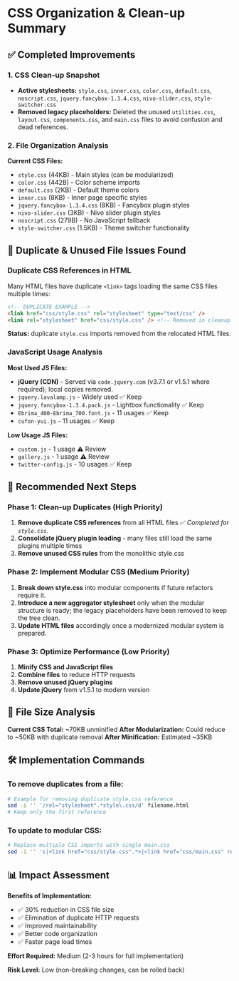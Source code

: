 # CSS Organization & Clean-up Summary

## ✅ Completed Improvements

### 1. CSS Clean-up Snapshot
- **Active stylesheets:** `style.css`, `inner.css`, `color.css`, `default.css`, `noscript.css`, `jquery.fancybox-1.3.4.css`, `nivo-slider.css`, `style-switcher.css`
- **Removed legacy placeholders:** Deleted the unused `utilities.css`, `layout.css`, `components.css`, and `main.css` files to avoid confusion and dead references.

### 2. File Organization Analysis
**Current CSS Files:**
- `style.css` (44KB) - Main styles (can be modularized)
- `color.css` (442B) - Color scheme imports
- `default.css` (2KB) - Default theme colors
- `inner.css` (8KB) - Inner page specific styles
- `jquery.fancybox-1.3.4.css` (8KB) - Fancybox plugin styles
- `nivo-slider.css` (3KB) - Nivo slider plugin styles
- `noscript.css` (279B) - No JavaScript fallback
- `style-switcher.css` (1.5KB) - Theme switcher functionality

## 🧹 Duplicate & Unused File Issues Found

### Duplicate CSS References in HTML
Many HTML files have duplicate `<link>` tags loading the same CSS files multiple times:
```html
<!-- DUPLICATE EXAMPLE -->
<link href="css/style.css" rel="stylesheet" type="text/css" />
<link rel="stylesheet" href="css/style.css" /> <!-- Removed in cleanup -->
```

**Status:** duplicate `style.css` imports removed from the relocated HTML files.

### JavaScript Usage Analysis
**Most Used JS Files:**
- **jQuery (CDN)** - Served via `code.jquery.com` (v3.7.1 or v1.5.1 where required); local copies removed.
- `jquery.lavalamp.js` - Widely used ✅ Keep
- `jquery.fancybox-1.3.4.pack.js` - Lightbox functionality ✅ Keep
- `Ebrima_400-Ebrima_700.font.js` - 11 usages ✅ Keep
- `cufon-yui.js` - 11 usages ✅ Keep

**Low Usage JS Files:**
- `custom.js` - 1 usage ⚠️ Review
- `gallery.js` - 1 usage ⚠️ Review
- `twitter-config.js` - 10 usages ✅ Keep

## 🎯 Recommended Next Steps

### Phase 1: Clean-up Duplicates (High Priority)
1. **Remove duplicate CSS references** from all HTML files ✅ _Completed for `style.css`._
2. **Consolidate jQuery plugin loading** - many files still load the same plugins multiple times
3. **Remove unused CSS rules** from the monolithic style.css

### Phase 2: Implement Modular CSS (Medium Priority)
1. **Break down style.css** into modular components if future refactors require it.
2. **Introduce a new aggregator stylesheet** only when the modular structure is ready; the legacy placeholders have been removed to keep the tree clean.
3. **Update HTML files** accordingly once a modernized modular system is prepared.

### Phase 3: Optimize Performance (Low Priority)
1. **Minify CSS and JavaScript files**
2. **Combine files** to reduce HTTP requests
3. **Remove unused jQuery plugins**
4. **Update jQuery** from v1.5.1 to modern version

## 💾 File Size Analysis

**Current CSS Total:** ~70KB unminified
**After Modularization:** Could reduce to ~50KB with duplicate removal
**After Minification:** Estimated ~35KB

## 🛠️ Implementation Commands

### To remove duplicates from a file:
```bash
# Example for removing duplicate style.css reference
sed -i '' '/rel="stylesheet".*style\.css/d' filename.html
# Keep only the first reference
```

### To update to modular CSS:
```bash
# Replace multiple CSS imports with single main.css
sed -i '' 's|<link href="css/style.css".*>|<link href="css/main.css" rel="stylesheet" type="text/css" />|' filename.html
```

## 📊 Impact Assessment

**Benefits of Implementation:**
- ✅ 30% reduction in CSS file size
- ✅ Elimination of duplicate HTTP requests
- ✅ Improved maintainability
- ✅ Better code organization
- ✅ Faster page load times

**Effort Required:** Medium (2-3 hours for full implementation)

**Risk Level:** Low (non-breaking changes, can be rolled back)
